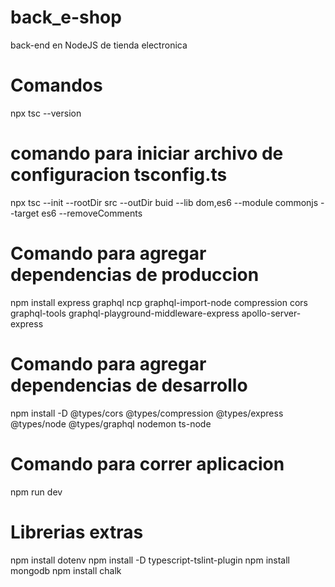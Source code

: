 # back_e-shop
back-end en NodeJS de tienda electronica

# Comandos
npx tsc --version

# comando para iniciar archivo de configuracion tsconfig.ts
npx tsc --init --rootDir src --outDir buid --lib dom,es6 --module commonjs --target es6 --removeComments

# Comando para agregar dependencias de produccion
npm install express graphql ncp graphql-import-node compression cors graphql-tools graphql-playground-middleware-express apollo-server-express

# Comando para agregar dependencias de desarrollo
 npm install -D @types/cors @types/compression @types/express @types/node @types/graphql nodemon ts-node

# Comando para correr aplicacion
npm run dev

# Librerias extras
npm install dotenv
npm install -D typescript-tslint-plugin
npm install mongodb
npm install chalk